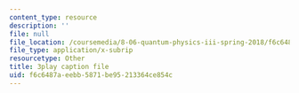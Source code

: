 ```yaml
---
content_type: resource
description: ''
file: null
file_location: /coursemedia/8-06-quantum-physics-iii-spring-2018/f6c6487aeebb5871be95213364ce854c_41ee6EsHchA.vtt
file_type: application/x-subrip
resourcetype: Other
title: 3play caption file
uid: f6c6487a-eebb-5871-be95-213364ce854c
---
```

